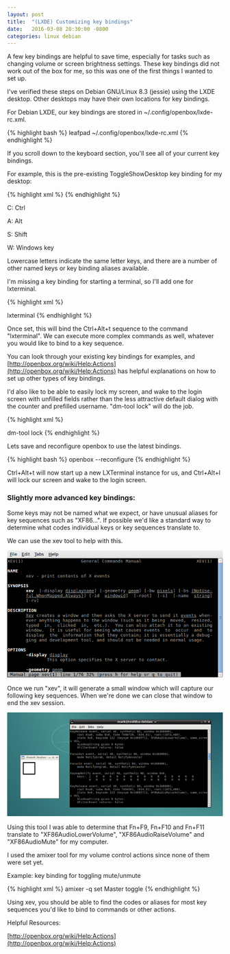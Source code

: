 ```yaml
---
layout: post
title:  "(LXDE) Customizing key bindings"
date:   2016-03-08 20:30:00 -0800
categories: linux debian
---
```

A few key bindings are helpful to save time, especially for tasks such as changing volume or screen brightness settings.  These key bindings did not work out of the box for me, so this was one of the first things I wanted to set up.

I've verified these steps on Debian GNU/Linux 8.3 (jessie) using the LXDE desktop.  Other desktops may have their own locations for key bindings.

For Debian LXDE, our key bindings are stored in ~/.config/openbox/lxde-rc.xml.

{% highlight bash %}
leafpad ~/.config/openbox/lxde-rc.xml
{% endhighlight %}

If you scroll down to the keyboard section, you'll see all of your current key bindings.

For example, this is the pre-existing ToggleShowDesktop key binding for my desktop:

{% highlight xml %}
  <keybind key="C-A-d">
    <action name="ToggleShowDesktop"/>
  </keybind>
{% endhighlight %}

C: Ctrl

A: Alt

S: Shift

W: Windows key

Lowercase letters indicate the same letter keys, and there are a number of other named keys or key binding aliases available.

I'm missing a key binding for starting a terminal, so I'll add one for lxterminal.

{% highlight xml %}
  <!-- Launch LXTerminal when Ctrl+Alt+T is pressed -->
  <keybind key="C-A-t">
    <action name="Execute">
      <command>lxterminal</command>
    </action>
  </keybind>
{% endhighlight %}

Once set, this will bind the Ctrl+Alt+t sequence to the command "lxterminal".  We can execute more complex commands as well, whatever you would like to bind to a key sequence.

You can look through your existing key bindings for examples, and [http://openbox.org/wiki/Help:Actions](http://openbox.org/wiki/Help:Actions) has helpful explanations on how to set up other types of key bindings.

I'd also like to be able to easily lock my screen, and wake to the login screen with unfilled fields rather than the less attractive default dialog with the counter and prefilled username.  "dm-tool lock" will do the job.

{% highlight xml %}
  <!-- Keybinding for screen lock, wake to login screen -->
  <keybind key="C-A-l">
    <action name="Execute">
      <command>dm-tool lock</command>
    </action>
  </keybind>
{% endhighlight %}

Lets save and reconfigure openbox to use the latest bindings.

{% highlight bash %}
openbox --reconfigure
{% endhighlight %}

Ctrl+Alt+t will now start up a new LXTerminal instance for us, and Ctrl+Alt+l will lock our screen and wake to the login screen.

### Slightly more advanced key bindings:

Some keys may not be named what we expect, or have unusual aliases for key sequences such as "XF86...".  If possible we'd like a standard way to determine what codes individual keys or key sequences translate to.

We can use the xev tool to help with this.

![alt-text](/images/20160308_xevmanpage.png "Picture of the xev tool man page")

Once we run "xev", it will generate a small window which will capture our following key sequences.  When we're done we can close that window to end the xev session.

![alt-text](/images/20160308_xevrunning.png "Picture of the xev tool running")

Using this tool I was able to determine that Fn+F9, Fn+F10 and Fn+F11 translate to "XF86AudioLowerVolume", "XF86AudioRaiseVolume" and "XF86AudioMute" for my computer.

I used the amixer tool for my volume control actions since none of them were set yet.

Example: key binding for toggling mute/unmute

{% highlight xml %}
  <keybind key="XF86AudioMute">
    <action name="Execute">
      <command>amixer -q set Master toggle</command>
    </action>
  </keybind>
{% endhighlight %}

Using xev, you should be able to find the codes or aliases for most key sequences you'd like to bind to commands or other actions.

Helpful Resources:

[http://openbox.org/wiki/Help:Actions](http://openbox.org/wiki/Help:Actions)
